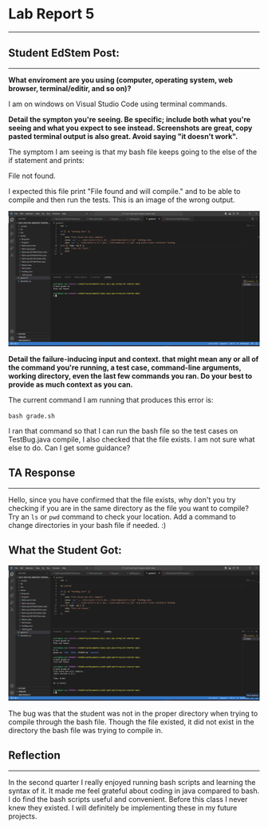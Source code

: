# Lab Report 5
---

## Student EdStem Post:
---
**What enviroment are you using (computer, operating system, web browser, terminal/editir, and so on)?**

I am on windows on Visual Studio Code using terminal commands.


**Detail the sympton you're seeing. Be specific; include both what you're seeing and what you expect to see instead. Screenshots are great, copy pasted terminal output is also great. Avoid saying 
"it doesn't work".**

The symptom I am seeing is that my bash file keeps going to the else of the if statement and prints:

File not found.

I expected this file print "File found and will compile." and to be able to compile and then run the tests. This is an image of the wrong output.

  
![Image](buggy)
  

**Detail the failure-inducing input and context. that might mean any or all of the command you're running, a test case, command-line arguments, working directory, even the last few commands you ran.
 Do your best to provide as much context as you can.**

The current command I am running that produces this error is:

`bash grade.sh`

I ran that command so that I can run the bash file so the test cases on TestBug.java compile, I also checked that the file exists. I am not sure what else to do. Can I get some guidance?

## TA Response
---

Hello, since you have confirmed that the file exists, why don't you try checking if you are in the same directory as the file you want to compile? Try an `ls` or `pwd` command to check your location. Add a command to change directories in your bash file if needed. :)

## What the Student Got:

![Image](goodOutput)

The bug was that the student was not in the proper directory when trying to compile through the bash file. Though the file existed, it did not exist in the directory the bash file was trying to compile in.

## Reflection
---

In the second quarter I really enjoyed running bash scripts and learning the syntax of it. It made me feel grateful about coding in java compared to bash. I do find the bash scripts useful and convenient. Before this class I never knew they existed. I will definitely be implementing these in my future projects.
